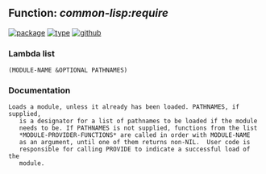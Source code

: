 ## Function: ***common-lisp:require***
[![package](https://img.shields.io/badge/Package-COMMON--LISP-5f9ea0.svg?style=social&colorA=999999)](../) [![type](https://img.shields.io/badge/Type-Function-5f9ea0.svg?style=social&colorA=999999)](../#function) [![github](https://img.shields.io/badge/GitHub-View_the_source-5f9ea0.svg?style=social&colorA=999999&logo=github)](https://github.com/sbcl/sbcl/blob/master/src/code/module.lisp/) 
### Lambda list
```
(MODULE-NAME &OPTIONAL PATHNAMES)
```
### Documentation
```
Loads a module, unless it already has been loaded. PATHNAMES, if supplied,
   is a designator for a list of pathnames to be loaded if the module
   needs to be. If PATHNAMES is not supplied, functions from the list
   *MODULE-PROVIDER-FUNCTIONS* are called in order with MODULE-NAME
   as an argument, until one of them returns non-NIL.  User code is
   responsible for calling PROVIDE to indicate a successful load of the
   module.
```
